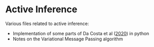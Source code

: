 # Active Inference

Various files related to active inference:
- Implementation of some parts of Da Costa et al ([2020](https://arxiv.org/pdf/2001.07203.pdf)) in python
- Notes on the Variational Message Passing algorithm

